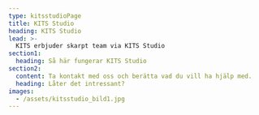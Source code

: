 ```yaml
---
type: kitsstudioPage
title: KITS Studio
heading: KITS Studio
lead: >-
  KITS erbjuder skarpt team via KITS Studio
section1:
  heading: Så här fungerar KITS Studio
section2:
  content: Ta kontakt med oss och berätta vad du vill ha hjälp med.
  heading: Låter det intressant?
images:
  - /assets/kitsstudio_bild1.jpg
---
```

